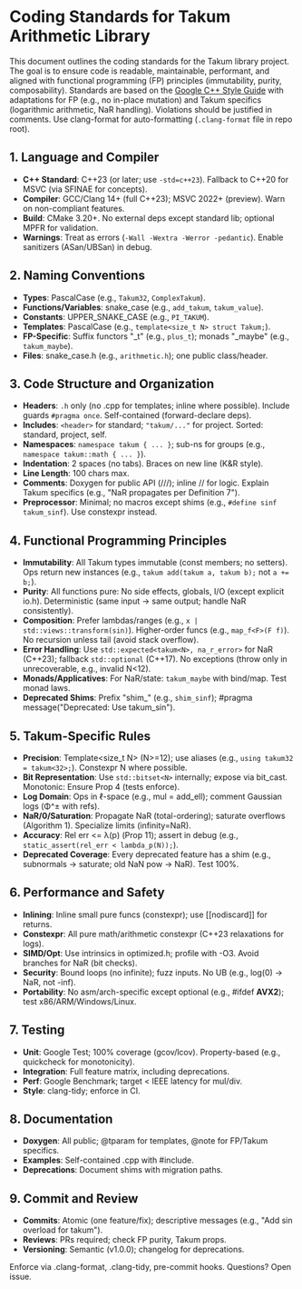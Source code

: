 # Coding Standards for Takum Arithmetic Library

This document outlines the coding standards for the Takum library project. The goal is to ensure code is readable, maintainable, performant, and aligned with functional programming (FP) principles (immutability, purity, composability). Standards are based on the [Google C++ Style Guide](https://google.github.io/styleguide/cppguide.html) with adaptations for FP (e.g., no in-place mutation) and Takum specifics (logarithmic arithmetic, NaR handling). Violations should be justified in comments. Use clang-format for auto-formatting (`.clang-format` file in repo root).

## 1. Language and Compiler
- **C++ Standard**: C++23 (or later; use `-std=c++23`). Fallback to C++20 for MSVC (via SFINAE for concepts).
- **Compiler**: GCC/Clang 14+ (full C++23); MSVC 2022+ (preview). Warn on non-compliant features.
- **Build**: CMake 3.20+. No external deps except standard lib; optional MPFR for validation.
- **Warnings**: Treat as errors (`-Wall -Wextra -Werror -pedantic`). Enable sanitizers (ASan/UBSan) in debug.

## 2. Naming Conventions
- **Types**: PascalCase (e.g., `Takum32`, `ComplexTakum`).
- **Functions/Variables**: snake_case (e.g., `add_takum`, `takum_value`).
- **Constants**: UPPER_SNAKE_CASE (e.g., `PI_TAKUM`).
- **Templates**: PascalCase (e.g., `template<size_t N> struct Takum;`).
- **FP-Specific**: Suffix functors "_t" (e.g., `plus_t`); monads "_maybe" (e.g., `takum_maybe`).
- **Files**: snake_case.h (e.g., `arithmetic.h`); one public class/header.

## 3. Code Structure and Organization
- **Headers**: `.h` only (no .cpp for templates; inline where possible). Include guards `#pragma once`. Self-contained (forward-declare deps).
- **Includes**: `<header>` for standard; `"takum/..."` for project. Sorted: standard, project, self.
- **Namespaces**: `namespace takum { ... }`; sub-ns for groups (e.g., `namespace takum::math { ... }`).
- **Indentation**: 2 spaces (no tabs). Braces on new line (K&R style).
- **Line Length**: 100 chars max.
- **Comments**: Doxygen for public API (///); inline // for logic. Explain Takum specifics (e.g., "NaR propagates per Definition 7").
- **Preprocessor**: Minimal; no macros except shims (e.g., `#define sinf takum_sinf`). Use constexpr instead.

## 4. Functional Programming Principles
- **Immutability**: All Takum types immutable (const members; no setters). Ops return new instances (e.g., `takum add(takum a, takum b);` not `a += b;`).
- **Purity**: All functions pure: No side effects, globals, I/O (except explicit io.h). Deterministic (same input → same output; handle NaR consistently).
- **Composition**: Prefer lambdas/ranges (e.g., `x | std::views::transform(sin)`). Higher-order funcs (e.g., `map_f<F>(F f)`). No recursion unless tail (avoid stack overflow).
- **Error Handling**: Use `std::expected<takum<N>, na_r_error>` for NaR (C++23); fallback `std::optional` (C++17). No exceptions (throw only in unrecoverable, e.g., invalid N<12).
- **Monads/Applicatives**: For NaR/state: `takum_maybe` with bind/map. Test monad laws.
- **Deprecated Shims**: Prefix "shim_" (e.g., `shim_sinf`); #pragma message("Deprecated: Use takum_sin").

## 5. Takum-Specific Rules
- **Precision**: Template<size_t N> (N>=12); use aliases (e.g., `using takum32 = takum<32>;`). Constexpr N where possible.
- **Bit Representation**: Use `std::bitset<N>` internally; expose via bit_cast. Monotonic: Ensure Prop 4 (tests enforce).
- **Log Domain**: Ops in ℓ-space (e.g., mul = add_ell); comment Gaussian logs (Φ^± with refs).
- **NaR/0/Saturation**: Propagate NaR (total-ordering); saturate overflows (Algorithm 1). Specialize limits (infinity=NaR).
- **Accuracy**: Rel err <= λ(p) (Prop 11); assert in debug (e.g., `static_assert(rel_err < lambda_p(N));`).
- **Deprecated Coverage**: Every deprecated feature has a shim (e.g., subnormals → saturate; old NaN pow → NaR). Test 100%.

## 6. Performance and Safety
- **Inlining**: Inline small pure funcs (constexpr); use [[nodiscard]] for returns.
- **Constexpr**: All pure math/arithmetic constexpr (C++23 relaxations for logs).
- **SIMD/Opt**: Use intrinsics in optimized.h; profile with -O3. Avoid branches for NaR (bit checks).
- **Security**: Bound loops (no infinite); fuzz inputs. No UB (e.g., log(0) → NaR, not -inf).
- **Portability**: No asm/arch-specific except optional (e.g., #ifdef __AVX2__); test x86/ARM/Windows/Linux.

## 7. Testing
- **Unit**: Google Test; 100% coverage (gcov/lcov). Property-based (e.g., quickcheck for monotonicity).
- **Integration**: Full feature matrix, including deprecations.
- **Perf**: Google Benchmark; target < IEEE latency for mul/div.
- **Style**: clang-tidy; enforce in CI.

## 8. Documentation
- **Doxygen**: All public; @tparam for templates, @note for FP/Takum specifics.
- **Examples**: Self-contained .cpp with #include.
- **Deprecations**: Document shims with migration paths.

## 9. Commit and Review
- **Commits**: Atomic (one feature/fix); descriptive messages (e.g., "Add sin overload for takum<N>").
- **Reviews**: PRs required; check FP purity, Takum props.
- **Versioning**: Semantic (v1.0.0); changelog for deprecations.

Enforce via .clang-format, .clang-tidy, pre-commit hooks. Questions? Open issue.